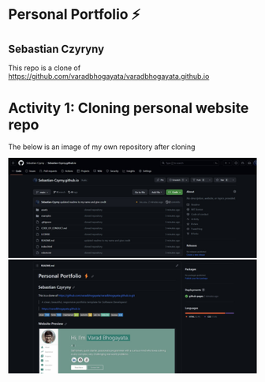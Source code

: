 # Personal Portfolio ⚡️ 
## Sebastian Czyryny

This repo is a clone of https://github.com/varadbhogayata/varadbhogayata.github.io

# Activity 1: Cloning personal website repo

The below is an image of my own repository after cloning

![act1_1](readme_images/act1_1.jpg)
![act1_2](readme_images/act1_2.jpg)